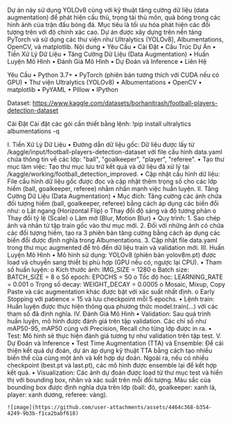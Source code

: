 Dự án này sử dụng YOLOv8 cùng với kỹ thuật tăng cường dữ liệu (data augmentation) để phát hiện cầu thủ, trọng tài thủ môn, quả bóng trong các hình ảnh của trận đấu bóng đá. 
Mục tiêu là tối ưu hóa phát hiện các đối tượng trên với độ chính xác cao.
Dự án được xây dựng trên nền tảng PyTorch và sử dụng các thư viện như Ultralytics (YOLOv8), Albumentations, OpenCV, và matplotlib.
Nội dung
  •	Yêu Cầu
  •	Cài Đặt
  •	Cấu Trúc Dự Án
  •	Tiền Xử Lý Dữ Liệu
  •	Tăng Cường Dữ Liệu (Data Augmentation)
  •	Huấn Luyện Mô Hình
  •	Đánh Giá Mô Hình
  •	Dự Đoán và Inference
  •	Liên Hệ

Yêu Cầu
  •	Python 3.7+
  •	PyTorch (phiên bản tương thích với CUDA nếu có GPU)
  •	Thư viện Ultralytics (YOLOv8)
  •	Albumentations
  •	OpenCV
  •	matplotlib
  •	PyYAML
  •	Pillow
  •	IPython

Dataset: https://www.kaggle.com/datasets/borhanitrash/football-players-detection-dataset

Cài Đặt
Cài đặt các gói cần thiết bằng lệnh:
  !pip install ultralytics albumentations -q

I. Tiền Xử Lý Dữ Liệu
  •	Đường dẫn dữ liệu gốc:
    Dữ liệu được lấy từ /kaggle/input/football-players-detection-dataset với file cấu hình data.yaml chứa thông tin về các lớp: "ball", "goalkeeper", "player", "referee".
  •	Tạo thư mục làm việc:
    Tạo thư mục lưu trữ kết quả và dữ liệu đã xử lý tại /kaggle/working/football_detection_improved.
  •	Cập nhật cấu hình dữ liệu:
    File cấu hình dữ liệu gốc được đọc và cập nhật thêm trọng số cho các lớp hiếm (ball, goalkeeper, referee) nhằm nhấn mạnh việc huấn luyện.
II. Tăng Cường Dữ Liệu (Data Augmentation)
•	Mục đích:
  Tăng cường các ảnh chứa đối tượng hiếm (ball, goalkeeper, referee) bằng cách áp dụng các biến đổi như:
    o	Lật ngang (Horizontal Flip)
    o	Thay đổi độ sáng và độ tương phản
    o	Thay đổi tỷ lệ (Scale)
    o	Làm mờ (Blur, Motion Blur)
  •	Quy trình:
    1.	Sao chép ảnh và nhãn từ tập train gốc vào thư mục mới.
    2.	Đối với những ảnh có chứa các đối tượng hiếm, tạo ra 3 phiên bản tăng cường bằng cách áp dụng các biến đổi được định nghĩa trong Albumentations.
    3.	Cập nhật file data.yaml trong thư mục augmented để trỏ đến dữ liệu train và validation mới.
III. Huấn Luyện Mô Hình
  •	Mô hình sử dụng:
    YOLOv8 (phiên bản yolov8m.pt) được load và chuyển sang thiết bị phù hợp (GPU nếu có, ngược lại CPU).
  •	Tham số huấn luyện:
    o	Kích thước ảnh: IMG_SIZE = 1280
    o	Batch size: BATCH_SIZE = 8
    o	Số epoch: EPOCHS = 50
    o	Tốc độ học: LEARNING_RATE = 0.001
    o	Trọng số decay: WEIGHT_DECAY = 0.0005
    o	Mosaic, Mixup, Copy Paste và các augmentation khác được bật với xác suất nhất định.
    o	Early Stopping với patience = 15 và lưu checkpoint mỗi 5 epochs.
  •	Lệnh train:
    Huấn luyện được thực hiện thông qua phương thức model.train(...) với các tham số đã định nghĩa.
IV. Đánh Giá Mô Hình
  •	Validation:
    Sau quá trình huấn luyện, mô hình được đánh giá trên tập validation. Các chỉ số như mAP50-95, mAP50 cùng với Precision, Recall cho từng lớp được in ra.
  •	Test:
    Mô hình sẽ thực hiện đánh giá tương tự như validation trên tập test.
V. Dự Đoán và Inference
  •	Test Time Augmentation (TTA) và Ensemble:
  Để cải thiện kết quả dự đoán, dự án áp dụng kỹ thuật TTA bằng cách tạo nhiều biến thể của cùng một ảnh và kết hợp dự đoán. Ngoài ra, nếu có nhiều checkpoint (best.pt và last.pt), các mô hình được ensemble lại để kết hợp kết quả.
  •	Visualization:
  Các ảnh dự đoán được load từ thư mục test và hiển thị với bounding box, nhãn và xác suất trên mỗi đối tượng. Màu sắc của bounding box được định nghĩa dựa trên lớp (ball: đỏ, goalkeeper: xanh lá, player: xanh dương, referee: vàng).

    ![image](https://github.com/user-attachments/assets/4464c368-b354-4249-9b3b-f1ca2babf618)

  
